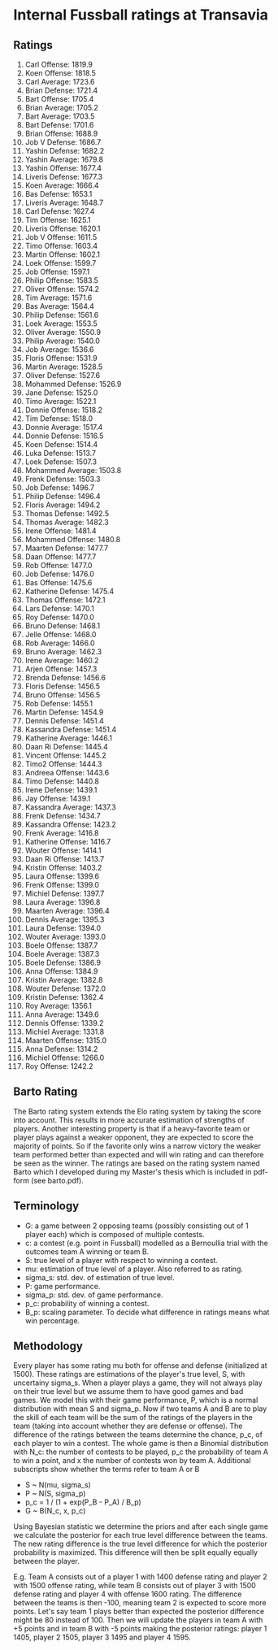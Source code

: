 # Internal Fussball ratings at Transavia
## Ratings
1. Carl Offense: 1819.9 
2. Koen Offense: 1818.5 
3. Carl Average: 1723.6 
4. Brian Defense: 1721.4 
5. Bart Offense: 1705.4 
6. Brian Average: 1705.2 
7. Bart Average: 1703.5 
8. Bart Defense: 1701.6 
9. Brian Offense: 1688.9 
10. Job V Defense: 1686.7 
11. Yashin Defense: 1682.2 
12. Yashin Average: 1679.8 
13. Yashin Offense: 1677.4 
14. Liveris Defense: 1677.3 
15. Koen Average: 1666.4 
16. Bas Defense: 1653.1 
17. Liveris Average: 1648.7 
18. Carl Defense: 1627.4 
19. Tim Offense: 1625.1 
20. Liveris Offense: 1620.1 
21. Job V Offense: 1611.5 
22. Timo Offense: 1603.4 
23. Martin Offense: 1602.1 
24. Loek Offense: 1599.7 
25. Job Offense: 1597.1 
26. Philip Offense: 1583.5 
27. Oliver Offense: 1574.2 
28. Tim Average: 1571.6 
29. Bas Average: 1564.4 
30. Philip  Defense: 1561.6 
31. Loek Average: 1553.5 
32. Oliver Average: 1550.9 
33. Philip Average: 1540.0 
34. Job Average: 1536.6 
35. Floris Offense: 1531.9 
36. Martin Average: 1528.5 
37. Oliver Defense: 1527.6 
38. Mohammed Defense: 1526.9 
39. Jane Defense: 1525.0 
40. Timo Average: 1522.1 
41. Donnie Offense: 1518.2 
42. Tim Defense: 1518.0 
43. Donnie Average: 1517.4 
44. Donnie Defense: 1516.5 
45. Koen Defense: 1514.4 
46. Luka Defense: 1513.7 
47. Loek Defense: 1507.3 
48. Mohammed Average: 1503.8 
49. Frenk  Defense: 1503.3 
50. Job  Defense: 1496.7 
51. Philip Defense: 1496.4 
52. Floris Average: 1494.2 
53. Thomas Defense: 1492.5 
54. Thomas Average: 1482.3 
55. Irene Offense: 1481.4 
56. Mohammed Offense: 1480.8 
57. Maarten Defense: 1477.7 
58. Daan Offense: 1477.7 
59. Rob Offense: 1477.0 
60. Job Defense: 1476.0 
61. Bas Offense: 1475.6 
62. Katherine Defense: 1475.4 
63. Thomas Offense: 1472.1 
64. Lars Defense: 1470.1 
65. Roy Defense: 1470.0 
66. Bruno Defense: 1468.1 
67. Jelle Offense: 1468.0 
68. Rob Average: 1466.0 
69. Bruno Average: 1462.3 
70. Irene Average: 1460.2 
71. Arjen Offense: 1457.3 
72. Brenda Defense: 1456.6 
73. Floris Defense: 1456.5 
74. Bruno Offense: 1456.5 
75. Rob Defense: 1455.1 
76. Martin Defense: 1454.9 
77. Dennis Defense: 1451.4 
78. Kassandra Defense: 1451.4 
79. Katherine Average: 1446.1 
80. Daan Ri Defense: 1445.4 
81. Vincent Offense: 1445.2 
82. Timo2 Offense: 1444.3 
83. Andreea Offense: 1443.6 
84. Timo Defense: 1440.8 
85. Irene Defense: 1439.1 
86. Jay Offense: 1439.1 
87. Kassandra Average: 1437.3 
88. Frenk Defense: 1434.7 
89. Kassandra Offense: 1423.2 
90. Frenk Average: 1416.8 
91. Katherine Offense: 1416.7 
92. Wouter Offense: 1414.1 
93. Daan Ri Offense: 1413.7 
94. Kristin Offense: 1403.2 
95. Laura Offense: 1399.6 
96. Frenk Offense: 1399.0 
97. Michiel Defense: 1397.7 
98. Laura Average: 1396.8 
99. Maarten Average: 1396.4 
100. Dennis Average: 1395.3 
101. Laura Defense: 1394.0 
102. Wouter Average: 1393.0 
103. Boele Offense: 1387.7 
104. Boele Average: 1387.3 
105. Boele Defense: 1386.9 
106. Anna Offense: 1384.9 
107. Kristin Average: 1382.8 
108. Wouter Defense: 1372.0 
109. Kristin Defense: 1362.4 
110. Roy Average: 1356.1 
111. Anna Average: 1349.6 
112. Dennis Offense: 1339.2 
113. Michiel Average: 1331.8 
114. Maarten Offense: 1315.0 
115. Anna Defense: 1314.2 
116. Michiel Offense: 1266.0 
117. Roy Offense: 1242.2 

## Barto Rating
The Barto rating system extends the Elo rating system by taking the score into account. This results in more accurate estimation of strengths of players. Another interesting property is that if a heavy-favorite team or player plays against a weaker opponent, they are expected to score the majority of points. So if the favorite only wins a narrow victory the weaker team performed better than expected and will win rating and can therefore be seen as the winner. The ratings are based on the rating system named Barto which I developed during my Master's thesis which is included in pdf-form (see barto.pdf).
## Terminology
- G: a game between 2 opposing teams (possibly consisting out of 1 player each) which is composed of multiple contests.
- c: a contest (e.g. point in Fussball) modelled as a Bernoullia trial with the outcomes team A winning or team B.
- S: true level of a player with respect to winning a contest.
- mu: estimation of true level of a player. Also referred to as rating.
- sigma_s: std. dev. of estimation of true level.
- P: game performance.
- sigma_p: std. dev. of game performance.
- p_c: probability of winning a contest.
- B_p: scaling parameter. To decide what difference in ratings means what win percentage.
## Methodology
Every player has some rating mu both for offense and defense (initialized at 1500). These ratings are estimations of the player's true level, S, with uncertainy sigma_s. When a player plays a game, they will not always play on their true level but we assume them to have good games and bad games. We model this with their game performance, P, which is a normal distribution with mean S and sigma_p. Now if two teams A and B are to play the skill of each team will be the sum of the ratings of the players in the team (taking into account whether they are defense or offense). The difference of the ratings between the teams determine the chance, p_c, of each player to win a contest. The whole game is then a Binomial distribution with N_c: the number of contests to be played, p_c the probability of team A to win a point, and x the number of contests won by team A. Additional subscripts show whether the terms refer to team A or B
- S ~ N(mu, sigma_s)
- P ~ N(S, sigma_p)
- p_c = 1 / (1 + exp(P_B - P_A) / B_p)
- G ~ B(N_c, x, p_c)

Using Bayesian statistic we determine the priors and after each single game we calculate the posterior for each true level difference between the teams. The new rating difference is the true level difference for which the posterior probability is maximized. This difference will then be split equally equally between the player. 

E.g. Team A consists out of a player 1 with 1400 defense rating and player 2 with 1500 offense rating, while team B consists out of player 3 with 1500 defense rating and player 4 with offense 1600 rating. The difference between the teams is then -100, meaning team 2 is expected to score more points. Let's say team 1 plays better than expected the posterior difference might be 80 instead of 100. Then we will update the players in team A with +5 points and in team B with -5 points making the posterior ratings: player 1 1405, player 2 1505, player 3 1495 and player 4 1595.